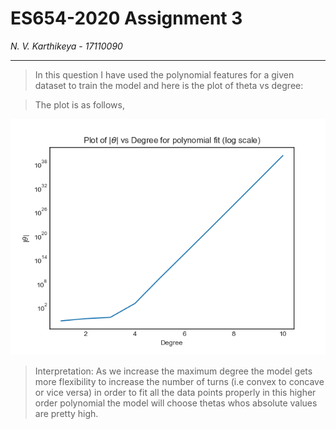 # ES654-2020 Assignment 3

*N. V. Karthikeya* - *17110090*

------

> In this question I have used the polynomial features for a given dataset to train the model and here is the plot of theta vs degree:

> The plot is as follows,

![tree](./gifs/q5_plot.png)

> Interpretation: As we increase the maximum degree the model gets more flexibility to increase the number of turns (i.e convex to concave or vice versa) in order to fit all the data points properly in this higher order polynomial the model will choose thetas whos absolute values are pretty high.